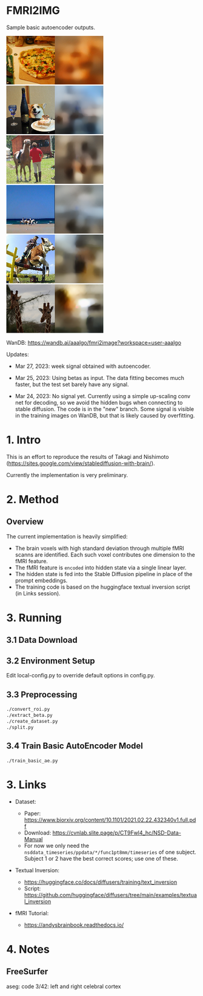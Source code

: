 FMRI2IMG
==========

Sample basic autoencoder outputs.

![plot](./doc/basic_ae_output/063.png)
![plot](./doc/basic_ae_output/077.png)
![plot](./doc/basic_ae_output/079.png)
![plot](./doc/basic_ae_output/089.png)
![plot](./doc/basic_ae_output/097.png)
![plot](./doc/basic_ae_output/108.png)

WanDB: https://wandb.ai/aaalgo/fmri2image?workspace=user-aaalgo

Updates:

- Mar 27, 2023:  week signal obtained with autoencoder.

- Mar 25, 2023:  Using betas as input.  The data fitting becomes
  much faster, but the test set barely have any signal.

- Mar 24, 2023:  No signal yet.  Currently using a simple up-scaling
  conv net for decoding, so we avoid the hidden bugs when connecting to
  stable diffusion.  The code is in the "new" branch.  Some signal is
  visible in the training images on WanDB, but that is likely caused by
  overfitting.


# 1. Intro

This is an effort to reproduce the results of Takagi and Nishimoto
(https://sites.google.com/view/stablediffusion-with-brain/).

Currently the implementation is very preliminary.


# 2. Method

## Overview

The current implementation is heavily simplified:

- The brain voxels with high standard deviation through multiple fMRI
  scanns are identified.  Each such voxel contributes one dimension to
  the fMRI feature.
- The fMRI feature is `encoded` into hidden state via a single linear
  layer.
- The hidden state is fed into the Stable Diffusion pipeline in place of
  the prompt embeddings.
- The training code is based on the huggingface textual inversion script
  (in Links session).

# 3. Running

## 3.1 Data Download

## 3.2 Environment Setup

Edit local-config.py to override  default options in config.py.

## 3.3 Preprocessing

```
./convert_roi.py
./extract_beta.py
./create_dataset.py
./split.py
```
## 3.4 Train Basic AutoEncoder Model

```
./train_basic_ae.py
```


# 3. Links

* Dataset:
    - Paper: https://www.biorxiv.org/content/10.1101/2021.02.22.432340v1.full.pdf
    - Download: https://cvnlab.slite.page/p/CT9Fwl4_hc/NSD-Data-Manual
    - For now we only need the `nsddata_timeseries/ppdata/*/func1pt8mm/timeseries` of one subject.  Subject 1 or 2 have the best correct scores; use one of these.


* Textual Inversion:
    - https://huggingface.co/docs/diffusers/training/text_inversion
    - Script: https://github.com/huggingface/diffusers/tree/main/examples/textual_inversion

* fMRI Tutorial:
	- https://andysbrainbook.readthedocs.io/

# 4. Notes

## FreeSurfer

aseg: code 3/42: left and right celebral cortex
